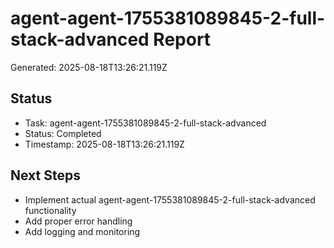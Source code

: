 # agent-agent-1755381089845-2-full-stack-advanced Report

Generated: 2025-08-18T13:26:21.119Z

## Status
- Task: agent-agent-1755381089845-2-full-stack-advanced
- Status: Completed
- Timestamp: 2025-08-18T13:26:21.119Z

## Next Steps
- Implement actual agent-agent-1755381089845-2-full-stack-advanced functionality
- Add proper error handling
- Add logging and monitoring
